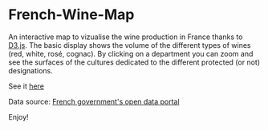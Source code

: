 # French-Wine-Map

An interactive map to vizualise the wine production in France thanks to [D3.js](https://d3js.org/). The basic display shows the volume of the different types of wines (red, white, rosé, cognac). By clicking on a department you can zoom and see the surfaces of the cultures dedicated to the different protected (or not) designations.

See it [here](https://alxclt.github.io/Dataviz-French_Wines_Map/vin.html) 


Data source: [French government's open data portal](http://www.data.gouv.fr/)

Enjoy!
